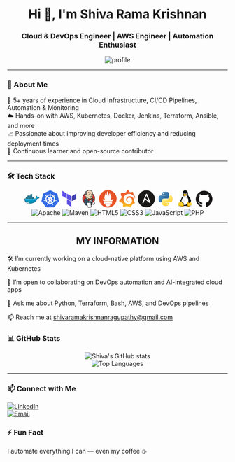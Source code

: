 <h1 align="center">Hi 👋, I'm Shiva Rama Krishnan</h1>
<h3 align="center">Cloud & DevOps Engineer | AWS Engineer | Automation Enthusiast</h3>

<p align="center">
  <img src="https://github.com/user-attachments/assets/836cf357-6ef1-4154-ae7a-0065a8d0af9c" width="300" alt="profile" />
</p>

---

### 🚀 About Me

🔧 5+ years of experience in Cloud Infrastructure, CI/CD Pipelines, Automation & Monitoring  
☁️ Hands-on with AWS, Kubernetes, Docker, Jenkins, Terraform, Ansible, and more  
📈 Passionate about improving developer efficiency and reducing deployment times  
🧠 Continuous learner and open-source contributor  

---

### 🛠️ Tech Stack
<p align="center">
 
  <img src="https://raw.githubusercontent.com/devicons/devicon/master/icons/docker/docker-original.svg" alt="docker" width="40" title="Docker"/>
  <img src="https://raw.githubusercontent.com/devicons/devicon/master/icons/kubernetes/kubernetes-plain.svg" alt="kubernetes" width="40" title="Kubernetes"/>
  <img src="https://raw.githubusercontent.com/devicons/devicon/master/icons/terraform/terraform-original.svg" alt="terraform" width="40" title="Terraform"/>
  <img src="https://raw.githubusercontent.com/devicons/devicon/master/icons/jenkins/jenkins-original.svg" alt="jenkins" width="40" title="Jenkins"/>
  <img src="https://raw.githubusercontent.com/devicons/devicon/master/icons/prometheus/prometheus-original.svg" alt="prometheus" width="40" title="Prometheus"/>
  <img src="https://raw.githubusercontent.com/devicons/devicon/master/icons/grafana/grafana-original.svg" alt="grafana" width="40" title="Grafana"/>
  <img src="https://raw.githubusercontent.com/devicons/devicon/master/icons/ansible/ansible-original.svg" alt="ansible" width="40" title="Ansible"/>
  <img src="https://raw.githubusercontent.com/devicons/devicon/master/icons/python/python-original.svg" alt="python" width="40" title="Python"/>
  <img src="https://raw.githubusercontent.com/devicons/devicon/master/icons/linux/linux-original.svg" alt="linux" width="40" title="Linux"/>
  <img src="https://raw.githubusercontent.com/devicons/devicon/master/icons/github/github-original.svg" alt="github" width="40" title="GitHub"/>
  <img src="https://cdn.jsdelivr.net/gh/devicons/devicon/icons/apache/apache-original.svg" alt="Apache" width="40" height="40"/>
  <img src="https://cdn.jsdelivr.net/gh/devicons/devicon/icons/maven/maven-original.svg" alt="Maven" width="40" height="40"/>
  <img src="https://cdn.jsdelivr.net/gh/devicons/devicon/icons/html5/html5-original.svg" alt="HTML5" width="40" height="40"/>
  <img src="https://cdn.jsdelivr.net/gh/devicons/devicon/icons/css3/css3-original.svg" alt="CSS3" width="40" height="40"/>
  <img src="https://cdn.jsdelivr.net/gh/devicons/devicon/icons/javascript/javascript-original.svg" alt="JavaScript" width="40" height="40"/>
  <img src="https://cdn.jsdelivr.net/gh/devicons/devicon/icons/php/php-original.svg" alt="PHP" width="40" height="40"/>
</p>
</p>


---
<h2 align="center">MY INFORMATION</h2>
🛠️ I’m currently working on a cloud-native platform using AWS and Kubernetes

🤝 I’m open to collaborating on DevOps automation and AI-integrated cloud apps

💬 Ask me about Python, Terraform, Bash, AWS, and DevOps pipelines

📫 Reach me at shivaramakrishnanragupathy@gmail.com

### 📊 GitHub Stats

<p align="center">
  <img src="https://github-readme-stats.vercel.app/api?username=Shiva-ragupathy&show_icons=true&theme=tokyonight" alt="Shiva's GitHub stats"/>
  <br/>
  <img src="https://github-readme-stats.vercel.app/api/top-langs/?username=Shiva-ragupathy&layout=compact&theme=tokyonight" alt="Top Languages"/>
</p>

---

### 📫 Connect with Me

[![LinkedIn](https://img.shields.io/badge/LinkedIn-blue?logo=linkedin&logoColor=white)](https://www.linkedin.com/in/shiva-ragupathy)  
[![Email](https://img.shields.io/badge/Email-red?logo=gmail&logoColor=white)](mailto:shivaramakrishnanragupathy@gmail.com)



### ⚡ Fun Fact

I automate everything I can — even my coffee ☕
